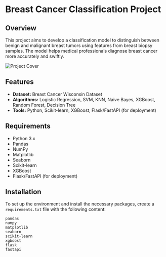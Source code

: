 # Breast Cancer Classification Project

## Overview

This project aims to develop a classification model to distinguish between benign and malignant breast tumors using features from breast biopsy samples. The model helps medical professionals diagnose breast cancer more accurately and swiftly.

![Project Cover](https://media.defense.gov/2018/Sep/27/2002045438/1200/1200/0/180920-F-XXXXX-0001.JPG) 

## Features

- **Dataset:** Breast Cancer Wisconsin Dataset
- **Algorithms:** Logistic Regression, SVM, KNN, Naive Bayes, XGBoost, Random Forest, Decision Tree
- **Tools:** Python, Scikit-learn, XGBoost, Flask/FastAPI (for deployment)

## Requirements

- Python 3.x
- Pandas
- NumPy
- Matplotlib
- Seaborn
- Scikit-learn
- XGBoost
- Flask/FastAPI (for deployment)

## Installation

To set up the environment and install the necessary packages, create a `requirements.txt` file with the following content:

```plaintext
pandas
numpy
matplotlib
seaborn
scikit-learn
xgboost
flask
fastapi
